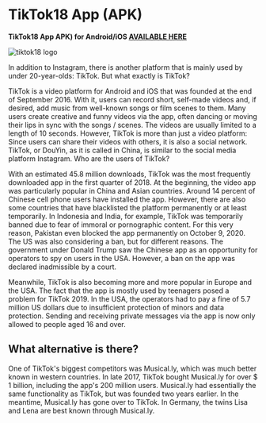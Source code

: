# TikTok18 App (APK)
**TikTok18 App APK) for Android/iOS [AVAILABLE HERE](https://tiktok18.co/)**

![tiktok18 logo](https://tiktok18.co/storage/tiktok18-logo-small.jpg)

In addition to Instagram, there is another platform that is mainly used by under 20-year-olds: TikTok. But what exactly is TikTok?

TikTok is a video platform for Android and iOS that was founded at the end of September 2016. With it, users can record short, self-made videos and, if desired, add music from well-known songs or film scenes to them. Many users create creative and funny videos via the app, often dancing or moving their lips in sync with the songs / scenes. The videos are usually limited to a length of 10 seconds. However, TikTok is more than just a video platform: Since users can share their videos with others, it is also a social network. TikTok, or DouYin, as it is called in China, is similar to the social media platform Instagram.
Who are the users of TikTok?

With an estimated 45.8 million downloads, TikTok was the most frequently downloaded app in the first quarter of 2018. At the beginning, the video app was particularly popular in China and Asian countries. Around 14 percent of Chinese cell phone users have installed the app. However, there are also some countries that have blacklisted the platform permanently or at least temporarily. In Indonesia and India, for example, TikTok was temporarily banned due to fear of immoral or pornographic content. For this very reason, Pakistan even blocked the app permanently on October 9, 2020. The US was also considering a ban, but for different reasons. The government under Donald Trump saw the Chinese app as an opportunity for operators to spy on users in the USA. However, a ban on the app was declared inadmissible by a court.

Meanwhile, TikTok is also becoming more and more popular in Europe and the USA. The fact that the app is mostly used by teenagers posed a problem for TikTok 2019. In the USA, the operators had to pay a fine of 5.7 million US dollars due to insufficient protection of minors and data protection. Sending and receiving private messages via the app is now only allowed to people aged 16 and over.

## What alternative is there?

One of TikTok's biggest competitors was Musical.ly, which was much better known in western countries. In late 2017, TikTok bought Musical.ly for over $ 1 billion, including the app's 200 million users. Musical.ly had essentially the same functionality as TikTok, but was founded two years earlier. In the meantime, Musical.ly has gone over to TikTok. In Germany, the twins Lisa and Lena are best known through Musical.ly.
